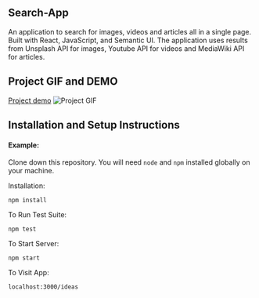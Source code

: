 ## Search-App 

An application to search for images, videos and articles all in a single page. Built with React, JavaScript, and Semantic UI. The application uses results from Unsplash API for images, Youtube API for videos and MediaWiki API for articles.


## Project GIF and DEMO

[Project demo](https://allinone-search.netlify.app)
![Project GIF](gif/appgif.gif)


## Installation and Setup Instructions

#### Example:  

Clone down this repository. You will need `node` and `npm` installed globally on your machine.  

Installation:

`npm install`  

To Run Test Suite:  

`npm test`  

To Start Server:

`npm start`  

To Visit App:

`localhost:3000/ideas`  


